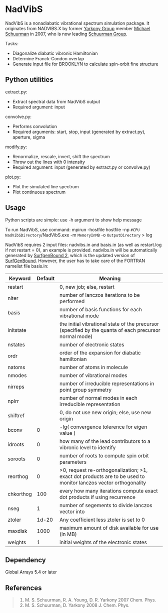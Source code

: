 # NadVibS
NadVibS is a nonadiabatic vibrational spectrum simulation package.
It originates from NADVIBS.X by former [Yarkony Group](https://github.com/yarkonygrp/) member [Michael Schuurman](https://github.com/mschuurman) in 2007, who is now leading [Schuurman Group](https://github.com/schuurman-group).

Tasks:
* Diagonalize diabatic vibronic Hamiltonian
* Determine Franck-Condon overlap
* Generate input file for BROOKLYN to calculate spin-orbit fine structure

## Python utilities

extract.py:
* Extract spectral data from NadVibS output
* Required argument: input

convolve.py:
* Performs convolution
* Required arguments: start, stop, input (generated by extract.py), aperture, sigma

modify.py:
* Renormalize, rescale, invert, shift the spectrum
* Throw out the lines with 0 intensity
* Required argument: input (generated by extract.py or convolve.py)

plot.py:
* Plot the simulated line spectrum
* Plot continuous spectrum

## Usage
Python scripts are simple: use -h argument to show help message

To run NadVibS, use command: mpirun -hostfile hostfile -np `#CPU` `NadVibSDirectory`/NadVibS.exe -m `MemoryInMB` -o `OutputDirectory` > log

NadVibS requires 2 input files: nadvibs.in and basis.in (as well as restart.log if not restart = 0), an example is provided. nadvibs.in will be automatically generated by [SurfgenBound 2](https://github.com/cavanes1/SurfgenBound2), which is the updated version of [SurfGenBound](https://github.com/YifanShenSZ/SurfGenBound). However, the user has to take care of the FORTRAN namelist file basis.in:

| Keyword  | Default | Meaning |
| ------------- | ------------- | ------------- |
| restart   | | 0, new job; else, restart |
| niter     | | number of lanczos iterations to be performed |
| basis     | | number of basis functions for each vibrational mode |
| initstate | | the initial vibrational state of the precursor (specified by the quanta of each precursor normal mode) |
| nstates   | | number of electronic states |
| ordr      | | order of the expansion for diabatic hamiltonian |
| natoms    | | number of atoms in molecule |
| nmodes    | | number of vibrational modes |
| nirreps   | | number of irreducible representations in point group symmetry |
| npirr     | | number of normal modes in each irreducible representation |
| shiftref  | | 0, do not use new origin; else, use new origin |
| bconv     | 0 | -lg( convergence tolerence for eigen value ) |
| idroots   | 0 | how many of the lead contributors to a vibronic level to identify |
| soroots   | 0 | number of roots to compute spin orbit parameters |
| reorthog  | 0 | >0, request re-orthogonalization; >1, exact dot products are to be used to monitor lanczos vector orthogonality  |
| chkorthog | 100 | every how many iterations compute exact dot products if using recurrence |
| nseg      | 1 | number of segements to divide lanczos vector into |
| ztoler    | 1d-20 | Any coefficient less ztoler is set to 0 |
| maxdisk   | 1000 | maximum amount of disk available for use (in MB) |
| weights   | 1 | initial weights of the electronic states |

## Dependency
Global Arrays 5.4 or later

## References
> 1. M. S. Schuurman, R. A. Young, D. R. Yarkony 2007 Chem. Phys.
> 2. M. S. Schuurman, D. Yarkony 2008 J. Chem. Phys.
